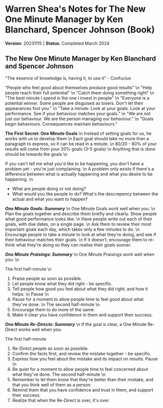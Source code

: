 # Warren Shea's Notes for The New One Minute Manager by Ken Blanchard, Spencer Johnson (Book)
**Version**: 20231115 | **Status**: Completed March 2024

## The New One Minute Manager by Ken Blanchard and Spencer Johnson
"The essence of knowledge is, having it, to use it" - Confucius

"People who feel good about themselves produce good results" \n
"Help people reach their full potential" \n
"Catch them doing something right" \n
"The best minute I spend is the one I invest in people" \n
"Everyone is a potential winner. Some people are disguised as losers. Don't let their appearances fool you." \n
"Take a minute: Look at your goals. Look at your performance. See if your behaviour matches your goals." \n
"We are not just our behaviour. We are the person managing our behaviour." \n
"Goals begin behaviours. Consequences maintain behaviours."

**The First Secret: One Minute Goals**  \n
Instead of setting goals for us, he works with us to develop them  \n
Each goal should take no more than a paragraph to express, so it can be read in a minute.  \n
80/20 - 80% of your results will come from your 20% goals (3-5 goals)  \n
Anything that is done should be towards the goals  \n

If you can't tell me what you'd like to be happening, you don't have a problem yet - you're just complaining.  \n
A problem only exists if there's a difference between what is actually happening and what you desire to be happening.  \n
* What are people doing or not doing?
* What would you like people to do?
What's the descrepency between the actual and what you want to happen?

***One Minute Goals: Summary***  \n
One Minute Goals work well when you:  \n
Plan the goals together and describe them briefly and clearly. Show people what good performance looks like. \n
Have people write out each of their goals, with due dates, on a single page. \n
Ask them to review their most important goals each day, which takes only a few minutes to do. \n
Encourage people to take a minute to look at what they're doing, and see if their behaviour matches their goals. \n
If it doesn't, encourage them to re-think what they're doing so they can realise their goals sooner.

***One Minute Praisings: Summary*** \n
One Minute Praisings work well when you: \n

The first half-minute \n
  1. Praise people as soon as possible.
  2. Let people know what they did right - be specific.
  3. Tell people how good you feel about what they did right, and how it helps. \n
Pause \n
  1. Pause for a moment to allow people time to feel good about what they've done. \n
The second half-minute \n
  1. Encourage them to do more of the same.
  2. Make it clear you have confidence in them and support their success.

***One Minute Re-Directs: Summary*** \n
If the goal is clear, a One Minute Re-Direct works well when you:

The first half-minute
  1. Re-Direct people as soon as possible.
  2. Confirm the facts first, and review the mistake together - be specific.
  3. Express how you feel about the mistake and its impact on results.
Pause \n
  1. Be quiet for a moment to allow people time to feel concerned about what they've done.
The second half-minute \n
  1. Remember to let them know that they're better than their mistake, and that you think well of them as a person.
  2. Remind them that you have confidence and trust in them, and support their success.
  3. Realize that when the Re-Direct is over, it's over.